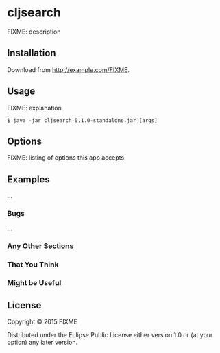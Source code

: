 # cljsearch

FIXME: description

## Installation

Download from http://example.com/FIXME.

## Usage

FIXME: explanation

    $ java -jar cljsearch-0.1.0-standalone.jar [args]

## Options

FIXME: listing of options this app accepts.

## Examples

...

### Bugs

...

### Any Other Sections
### That You Think
### Might be Useful

## License

Copyright © 2015 FIXME

Distributed under the Eclipse Public License either version 1.0 or (at
your option) any later version.
